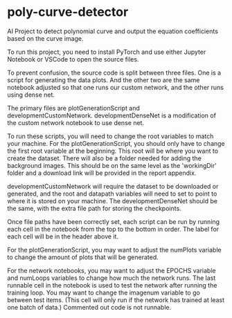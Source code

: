 # poly-curve-detector
AI Project to detect polynomial curve and output the equation coefficients based on the curve image.

To run this project, you need to install PyTorch and use either Jupyter Notebook or VSCode to open the source files.

To prevent confusion, the source code is split between three files. One is a script for generating the data plots. And the other two are the same notebook adjusted so that one runs our custom network, and the other runs using dense net.

The primary files are plotGenerationScript and developmentCustomNetwork. developmentDenseNet is a modification of the custom network notebook to use dense net.

To run these scripts, you will need to change the root variables to match your machine.
For the plotGenerationScript, you should only have to change the first root variable at the beginning. This root will be where you want to create the dataset. There will also be a folder needed for adding the background images. This should be on the same level as the 'workingDir' folder and a download link will be provided in the report appendix.

 developmentCustomNetwork will require the dataset to be downloaded or generated, and the root and datapath variables will need to set to point to where it is stored on your machine. The developmentDenseNet should be the same, with the extra file path for storing the checkpoints.

Once file paths have been correctly set, each script can be run by running each cell in the notebook from the top to the bottom in order. The label for each cell will be in the header above it.

For the plotGenerationScript, you may want to adjust the numPlots variable to change the amount of plots that will be generated.

For the network notebooks, you may want to adjust the EPOCHS variable and numLoops variables to change how much the network runs. The last runnable cell in the notebook is used to test the network after running the training loop. You may want to change the imagenum variable to go between test items. (This cell will only run if the network has trained at least one batch of data.) Commented out code is not runnable.
